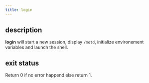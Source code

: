 ```yaml
---
title: login
---
```


## description
**login** will start a new session, display `/motd`, initialize environement variables and launch the shell.

## exit status
Return 0 if no error happend else return 1.
